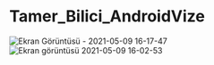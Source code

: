 # Tamer_Bilici_AndroidVize
![Ekran Görüntüsü - 2021-05-09 16-17-47](https://user-images.githubusercontent.com/64536219/117573706-241e6000-b0e2-11eb-8448-738acf3f3760.png)
![Ekran görüntüsü 2021-05-09 16-02-53](https://user-images.githubusercontent.com/64536219/117573621-a0647380-b0e1-11eb-86c1-b2131de95e09.png)
